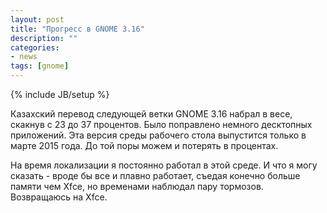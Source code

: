 ```yaml
---
layout: post
title: "Прогресс в GNOME 3.16"
description: ""
categories:
- news
tags: [gnome]
---
```

{% include JB/setup %}

Казахский перевод следующей ветки GNOME 3.16 набрал в весе, скакнув с 23 до 37 процентов. Было поправлено немного десктопных приложений. Эта версия среды рабочего стола выпустится только в марте 2015 года. До той поры можем и потерять в процентах.

На время локализации я постоянно работал в этой среде. И что я могу сказать - вроде бы все и плавно работает, съедая конечно больше памяти чем Xfce, но временами наблюдал пару тормозов. Возвращаюсь на Xfce.
